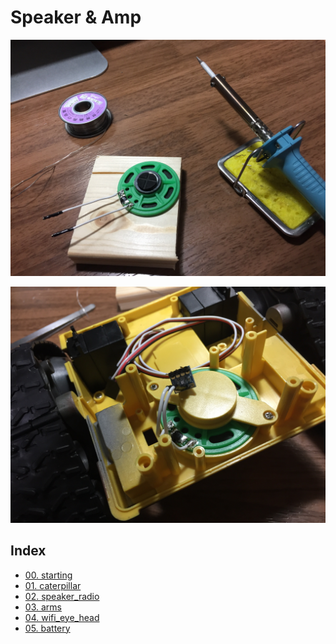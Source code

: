 # Speaker & Amp

![](pics/IMG_0155.JPG)

![](pics/IMG_0157.JPG)


## Index

* [00. starting](00_starting.md)
* [01. caterpillar](01_caterpillar.md)
* [02. speaker_radio](02_speaker_radio.md)
* [03. arms](03_arms.md)
* [04. wifi_eye_head](04_wifi_eye_head.md)
* [05. battery](05_battery.md)
